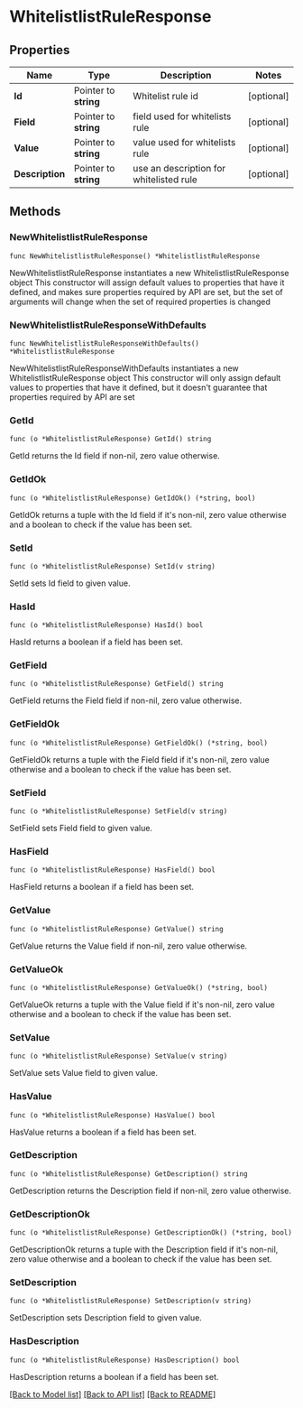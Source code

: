 # WhitelistlistRuleResponse

## Properties

Name | Type | Description | Notes
------------ | ------------- | ------------- | -------------
**Id** | Pointer to **string** | Whitelist rule id | [optional] 
**Field** | Pointer to **string** | field used for whitelists rule | [optional] 
**Value** | Pointer to **string** | value used for whitelists rule | [optional] 
**Description** | Pointer to **string** | use an description for whitelisted rule | [optional] 

## Methods

### NewWhitelistlistRuleResponse

`func NewWhitelistlistRuleResponse() *WhitelistlistRuleResponse`

NewWhitelistlistRuleResponse instantiates a new WhitelistlistRuleResponse object
This constructor will assign default values to properties that have it defined,
and makes sure properties required by API are set, but the set of arguments
will change when the set of required properties is changed

### NewWhitelistlistRuleResponseWithDefaults

`func NewWhitelistlistRuleResponseWithDefaults() *WhitelistlistRuleResponse`

NewWhitelistlistRuleResponseWithDefaults instantiates a new WhitelistlistRuleResponse object
This constructor will only assign default values to properties that have it defined,
but it doesn't guarantee that properties required by API are set

### GetId

`func (o *WhitelistlistRuleResponse) GetId() string`

GetId returns the Id field if non-nil, zero value otherwise.

### GetIdOk

`func (o *WhitelistlistRuleResponse) GetIdOk() (*string, bool)`

GetIdOk returns a tuple with the Id field if it's non-nil, zero value otherwise
and a boolean to check if the value has been set.

### SetId

`func (o *WhitelistlistRuleResponse) SetId(v string)`

SetId sets Id field to given value.

### HasId

`func (o *WhitelistlistRuleResponse) HasId() bool`

HasId returns a boolean if a field has been set.

### GetField

`func (o *WhitelistlistRuleResponse) GetField() string`

GetField returns the Field field if non-nil, zero value otherwise.

### GetFieldOk

`func (o *WhitelistlistRuleResponse) GetFieldOk() (*string, bool)`

GetFieldOk returns a tuple with the Field field if it's non-nil, zero value otherwise
and a boolean to check if the value has been set.

### SetField

`func (o *WhitelistlistRuleResponse) SetField(v string)`

SetField sets Field field to given value.

### HasField

`func (o *WhitelistlistRuleResponse) HasField() bool`

HasField returns a boolean if a field has been set.

### GetValue

`func (o *WhitelistlistRuleResponse) GetValue() string`

GetValue returns the Value field if non-nil, zero value otherwise.

### GetValueOk

`func (o *WhitelistlistRuleResponse) GetValueOk() (*string, bool)`

GetValueOk returns a tuple with the Value field if it's non-nil, zero value otherwise
and a boolean to check if the value has been set.

### SetValue

`func (o *WhitelistlistRuleResponse) SetValue(v string)`

SetValue sets Value field to given value.

### HasValue

`func (o *WhitelistlistRuleResponse) HasValue() bool`

HasValue returns a boolean if a field has been set.

### GetDescription

`func (o *WhitelistlistRuleResponse) GetDescription() string`

GetDescription returns the Description field if non-nil, zero value otherwise.

### GetDescriptionOk

`func (o *WhitelistlistRuleResponse) GetDescriptionOk() (*string, bool)`

GetDescriptionOk returns a tuple with the Description field if it's non-nil, zero value otherwise
and a boolean to check if the value has been set.

### SetDescription

`func (o *WhitelistlistRuleResponse) SetDescription(v string)`

SetDescription sets Description field to given value.

### HasDescription

`func (o *WhitelistlistRuleResponse) HasDescription() bool`

HasDescription returns a boolean if a field has been set.


[[Back to Model list]](../README.md#documentation-for-models) [[Back to API list]](../README.md#documentation-for-api-endpoints) [[Back to README]](../README.md)


